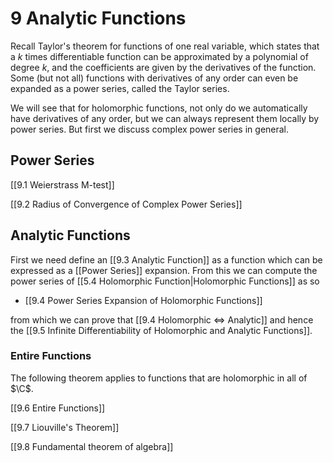 # 9 Analytic Functions

Recall Taylor's theorem for functions of one real variable, which states that a $k$ times differentiable function can be approximated by a polynomial of degree $k$, and the coefficients are given by the derivatives of the function. Some (but not all) functions with derivatives of any order can even be expanded as a power series, called the Taylor series.

We will see that for holomorphic functions, not only do we automatically have derivatives of any order, but we can always represent them locally by power series. But first we discuss complex power series in general.

## Power Series
[[9.1 Weierstrass M-test]]

[[9.2 Radius of Convergence of Complex Power Series]]

## Analytic Functions

First we need define an [[9.3 Analytic Function]] as a function which can be expressed as a [[Power Series]] expansion. From this we can compute the power series of [[5.4 Holomorphic Function|Holomorphic Functions]] as so

- [[9.4 Power Series Expansion of Holomorphic Functions]]

from which we can prove that [[9.4 Holomorphic ⇔ Analytic]] and hence the [[9.5 Infinite Differentiability of Holomorphic and Analytic Functions]].

### Entire Functions

The following theorem applies to functions that are holomorphic in all of $\C$.

[[9.6 Entire Functions]]

[[9.7 Liouville's Theorem]]

[[9.8 Fundamental theorem of algebra]]

